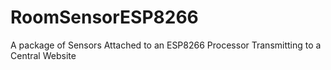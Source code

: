 # RoomSensorESP8266
A package of Sensors Attached to an ESP8266 Processor Transmitting to a Central Website
